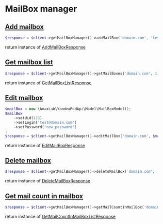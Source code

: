 MailBox manager
==============

[Add mailbox](https://tech.yandex.ru/pdd/doc/reference/email-add-docpage/)
-------------
```php
$response = $client->getMailBoxManager()->addMailBox('domain.com', 'test@domain.com', 'secret');
```
return instance of [AddMailBoxResponse](https://github.com/amaxlab/yandex-pdd-api/blob/master/src/Response/MailBox/AddMailBoxResponse.php)

[Get mailbox list](https://tech.yandex.ru/pdd/doc/reference/email-list-docpage/)
------------------
```php
$response = $client->getMailBoxManager()->getMailBoxes('domain.com', 1, 30);
```
return instance of [GetMailBoxListResponse](https://github.com/amaxlab/yandex-pdd-api/blob/master/src/Response/MailBox/GetMailBoxListResponse.php)

[Edit mailbox](https://tech.yandex.ru/pdd/doc/reference/email-edit-docpage/)
--------------
```php
$mailBox = new \AmaxLab\YandexPddApi\Model\MailBoxModel();
$mailBox
    ->setUid(123)
    ->setLogin('test@domain.com')
    ->setPassword('new_password')
;
$response = $client->getMailBoxManager()->editMailBox('domain.com', $mailBox);
```
return instance of [EditMailBoxResponse](https://github.com/amaxlab/yandex-pdd-api/blob/master/src/Response/MailBox/EditMailBoxResponse.php)


[Delete mailbox](https://tech.yandex.ru/pdd/doc/reference/email-del-docpage/)
----------------
```php
$response = $client->getMailBoxManager()->deleteMailBox('domain.com', 'test@domain.com');
```
return instance of [DeleteMailBoxResponse](https://github.com/amaxlab/yandex-pdd-api/blob/master/src/Response/MailBox/DeleteMailBoxResponse.php)

[Get mail count in mailbox](https://tech.yandex.ru/pdd/doc/reference/email-counters-docpage/)
---------------------------
```php
$response = $client->getMailBoxManager()->getMailCountInMailBox('domain.com', 'test@domain.com');
```
return instance of [GetMailCountInMailBoxListResponse](https://github.com/amaxlab/yandex-pdd-api/blob/master/src/Response/MailBox/GetMailCountInMailBoxListResponse.php)
